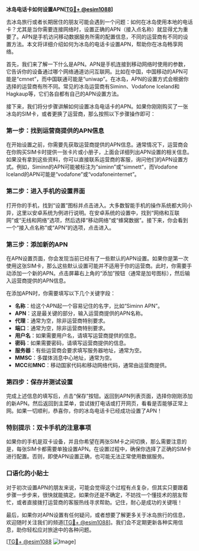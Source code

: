 **冰岛电话卡如何设置APN[[TG💪+ @esim1088](https://t.me/s/esim1088)]**

去冰岛旅行或者长期居住的朋友可能会遇到一个问题：如何在冰岛使用本地的电话卡？尤其是当你需要连接网络时，设置正确的APN（接入点名称）就显得尤为重要了。APN是手机访问移动数据服务所需的配置信息，不同的运营商有不同的设置方法。本文将详细介绍如何为冰岛的电话卡设置APN，帮助你在冰岛畅享网络。

首先，我们来了解一下什么是APN。APN是手机连接到移动网络时使用的参数，它告诉你的设备通过哪个网络通道访问互联网。比如在中国，中国移动的APN可能是“cmnet”，而中国联通可能是“uniwap”。在冰岛，APN的设置方式会根据你选择的运营商有所不同。常见的冰岛运营商有Siminn、Vodafone Iceland和Hagkaup等，它们各自都有自己的APN设置方法。

接下来，我们将分步骤讲解如何设置冰岛电话卡的APN。如果你刚刚购买了一张冰岛的SIM卡，或者更换了运营商，那么按照以下步骤操作即可：

### 第一步：找到运营商提供的APN信息

在开始设置之前，你需要先获取运营商提供的APN信息。通常情况下，运营商会在你购买SIM卡时提供一张卡片或小册子，上面会详细列出APN设置的相关信息。如果没有拿到这些资料，你可以直接联系运营商的客服，询问他们的APN设置方式。例如，Siminn的APN可能被标注为“siminn”或“simnett”，而Vodafone Iceland的APN可能是“vodafone”或“vodafoneinternet”。

### 第二步：进入手机的设置界面

打开你的手机，找到“设置”图标并点击进入。大多数智能手机的操作系统都大同小异，这里以安卓系统为例进行说明。在安卓系统的设置中，找到“网络和互联网”或“无线和网络”选项，然后选择“移动网络”或“蜂窝数据”。接下来，你会看到一个“接入点名称”或“APN”的选项，点击进入。

### 第三步：添加新的APN

在APN设置页面，你会发现当前已经有了一些默认的APN设置。如果你是第一次使用这张SIM卡，那么这些默认设置可能并不适用于你的运营商。此时，你需要手动添加一个新的APN。点击屏幕右上角的“添加”按钮（通常是加号图标），然后输入运营商提供的APN信息。

在添加APN时，你需要填写以下几个关键字段：
- **名称**：给这个APN起一个容易记住的名字，比如“Siminn APN”。
- **APN**：这是最关键的部分，输入运营商提供的APN名称。
- **代理**：通常为空，除非运营商特别要求。
- **端口**：通常为空，除非运营商特别要求。
- **用户名**：如果需要用户名，请填写运营商提供的信息。
- **密码**：如果需要密码，请填写运营商提供的信息。
- **服务器**：有些运营商会要求填写服务器地址，通常为空。
- **MMSC**：多媒体消息中心地址，通常为空。
- **MCC**和**MNC**：移动国家代码和移动网络代码，通常由运营商提供。

### 第四步：保存并测试设置

完成上述信息的填写后，点击“保存”按钮。返回到APN列表页面，选择你刚刚添加的新APN。然后返回到主菜单，尝试拨打电话或打开网页，看看是否能够正常上网。如果一切顺利，恭喜你，你的冰岛电话卡已经成功设置了APN！

### 特别提示：双卡手机的注意事项

如果你的手机是双卡设备，并且你希望在两张SIM卡之间切换，那么需要注意的是，每张SIM卡都需要单独设置APN。在设置过程中，确保你选择了正确的SIM卡进行配置。否则，即使APN设置正确，也可能无法正常使用数据服务。

### 口语化的小贴士

对于初次设置APN的朋友来说，可能会觉得这个过程有点复杂，但其实只要跟着步骤一步步来，很快就能搞定。如果你还是不确定，不妨找一个懂技术的朋友帮忙，或者直接拨打运营商的客服热线寻求帮助。记住，耐心是成功的关键哦！

最后，如果你对APN设置有任何疑问，或者想要了解更多关于冰岛旅行的信息，欢迎随时关注我们的频道[[TG💪+ @esim1088](https://t.me/s/esim1088)]。我们会不定期更新各种实用信息，助你轻松应对旅途中的各种问题。

[[TG💪+ @esim1088](https://t.me/s/esim1088) ![Image](https://i.postimg.cc/4NQfJmqS/Snipaste-2025-05-13-00-14-12.png)]